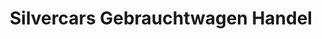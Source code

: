 ---
title: "Silvercars Gebrauchtwagen Handel"
url: /alkoven/silvercars-gebrauchtwagen-handel/
shop: Autohaus
---